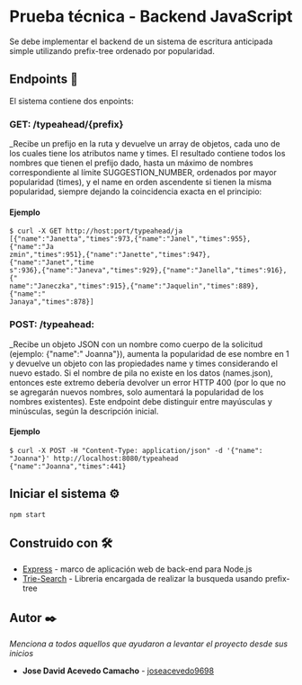 # Prueba técnica - Backend JavaScript
Se debe implementar el backend de un sistema de escritura anticipada simple utilizando prefix-tree
ordenado por popularidad.

## Endpoints 🚀
El sistema contiene dos enpoints:
### GET: /typeahead/{prefix}
_Recibe un prefijo en la ruta y devuelve un array de objetos, cada uno de los cuales tiene los
atributos name y times. El resultado contiene todos los nombres que tienen el prefijo dado,
hasta un máximo de nombres correspondiente al límite SUGGESTION_NUMBER, ordenados por
mayor popularidad (times), y el name en orden ascendente si tienen la misma popularidad,
siempre dejando la coincidencia exacta en el principio:
#### Ejemplo
```
$ curl -X GET http://host:port/typeahead/ja
[{"name":"Janetta","times":973,{"name":"Janel","times":955},{"name":"Ja
zmin","times":951},{"name":"Janette","times":947},{"name":"Janet","time
s":936},{"name":"Janeva","times":929},{"name":"Janella","times":916},{"
name":"Janeczka","times":915},{"name":"Jaquelin","times":889},{"name":"
Janaya","times":878}]
```

### POST: /typeahead:
_Recibe un objeto JSON con un nombre como cuerpo de la solicitud (ejemplo: {"name":"
Joanna"}), aumenta la popularidad de ese nombre en 1 y devuelve un objeto con las
propiedades name y times considerando el nuevo estado. Si el nombre de pila no existe en los datos (names.json), entonces
este extremo debería devolver un error HTTP 400 (por lo que no se agregarán nuevos nombres,
solo aumentará la popularidad de los nombres existentes).
Este endpoint debe distinguir entre mayúsculas y minúsculas, según la descripción inicial.
#### Ejemplo
```
$ curl -X POST -H "Content-Type: application/json" -d '{"name":
"Joanna"}' http://localhost:8080/typeahead
{"name":"Joanna","times":441}
```

## Iniciar el sistema ⚙️
```
npm start
```

## Construido con 🛠️


* [Express](https://www.npmjs.com/package/express) - marco de aplicación web de back-end para Node.js
* [Trie-Search](https://www.npmjs.com/package/trie-search) - Libreria encargada de realizar la busqueda usando prefix-tree

## Autor ✒️

_Menciona a todos aquellos que ayudaron a levantar el proyecto desde sus inicios_

* **Jose David Acevedo Camacho** - [joseacevedo9698](https://github.com/joseacevedo9698)